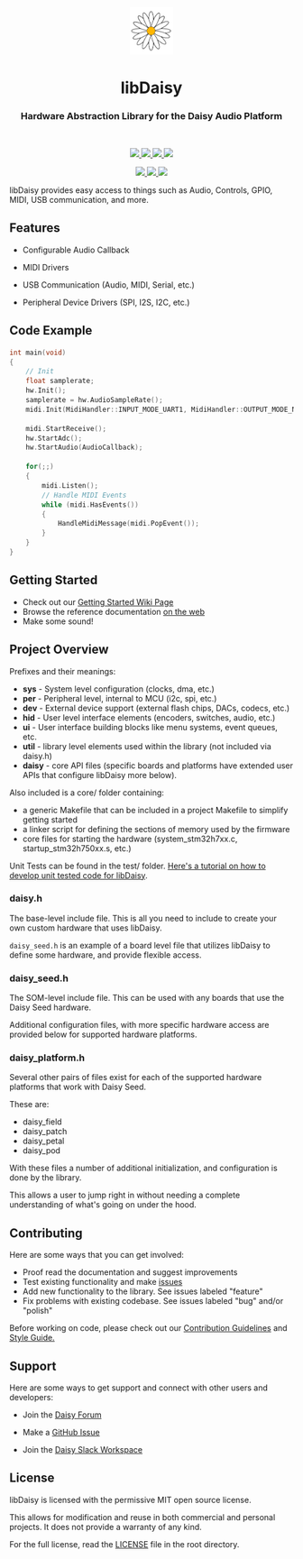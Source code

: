 <!-- Banner -->
<p align="center">
    <a href=https://electrosmith.com/daisy>
        <img width=15% src=https://raw.githubusercontent.com/electro-smith/daisysp/master/resources/assets/banner.png>
    </a>
</p>
<h1 align="center">libDaisy</h1>
<h3 align="center" >Hardware Abstraction Library for the Daisy Audio Platform </h3>
<br>
<!--CI Badges-->
<p align="center">
    <a href="https://github.com/electro-smith/libDaisy/actions/workflows/build.yml">
      <img src="https://github.com/electro-smith/libDaisy/workflows/Build/badge.svg">
    </a>
    <a href="https://github.com/electro-smith/libDaisy/actions/workflows/unit_tests.yaml">
      <img src="https://github.com/electro-smith/libDaisy/workflows/Unit%20Tests/badge.svg">
    </a>
    <a href="https://github.com/electro-smith/libDaisy/actions/workflows/style.yml">
      <img src="https://github.com/electro-smith/libDaisy/workflows/Style/badge.svg">
    </a>
    <a href="https://electro-smith.github.io/libDaisy/index.html">
      <img src="https://github.com/electro-smith/libDaisy/workflows/Documentation/badge.svg">
    </a>
</p>

<!-- Non-CI Badges -->
<p align="center">
    <a href="https://opensource.org/licenses/MIT">
      <img src="https://img.shields.io/badge/license-MIT-yellow">
    </a>
    <a href="https://join.slack.com/t/es-daisy/shared_invite/zt-f9cfm1g4-DgdCok1h1Rj4fpX90~IOww">
        <img src="https://img.shields.io/badge/join-us%20on%20slack-gray.svg?longCache=true&logo=slack&colorB=purple">
    </a>
    <a href="https://forum.electro-smith.com/">
        <img src="https://img.shields.io/badge/chat-daisy%20forum-orange">
    </a>
</p>


libDaisy provides easy access to things such as Audio, Controls, GPIO, MIDI, USB communication, and more.

## Features

- Configurable Audio Callback

- MIDI Drivers

- USB Communication (Audio, MIDI, Serial, etc.)

- Peripheral Device Drivers (SPI, I2S, I2C, etc.)

## Code Example

```c++
int main(void)
{
    // Init
    float samplerate;
    hw.Init();
    samplerate = hw.AudioSampleRate();
    midi.Init(MidiHandler::INPUT_MODE_UART1, MidiHandler::OUTPUT_MODE_NONE);

    midi.StartReceive();
    hw.StartAdc();
    hw.StartAudio(AudioCallback);
    
    for(;;)
    {
        midi.Listen();
        // Handle MIDI Events
        while (midi.HasEvents())
        {
            HandleMidiMessage(midi.PopEvent());
        }
    }
}
```

## Getting Started

- Check out our [Getting Started Wiki Page](https://github.com/electro-smith/DaisyWiki/wiki)
- Browse the reference documentation [on the web](https://electro-smith.github.io/libDaisy)
- Make some sound!

## Project Overview

Prefixes and their meanings:

- **sys** - System level configuration (clocks, dma, etc.)
- **per** - Peripheral level, internal to MCU (i2c, spi, etc.)
- **dev** - External device support (external flash chips, DACs, codecs, etc.)
- **hid** - User level interface elements (encoders, switches, audio, etc.)
- **ui** - User interface building blocks like menu systems, event queues, etc.
- **util** - library level elements used within the library (not included via daisy.h)
- **daisy** - core API files (specific boards and platforms have extended user APIs that configure libDaisy more below).

Also included is a core/ folder containing:

- a generic Makefile that can be included in a project Makefile to simplify getting started
- a linker script for defining the sections of memory used by the firmware
- core files for starting the hardware (system_stm32h7xx.c, startup_stm32h750xx.s, etc.)

Unit Tests can be found in the test/ folder. [Here's a tutorial on how to develop unit tested code for libDaisy](doc/Unit-Testing.md).

### daisy.h

The base-level include file. This is all you need to include to create your own custom hardware that uses libDaisy.

`daisy_seed.h` is an example of a board level file that utilizes libDaisy to define some hardware, and provide flexible access.

### daisy_seed.h

The SOM-level include file. This can be used with any boards that use the Daisy Seed hardware.

Additional configuration files, with more specific hardware access are provided below for supported hardware platforms.

### daisy_platform.h

Several other pairs of files exist for each of the supported hardware platforms that work with Daisy Seed.

These are:

- daisy_field
- daisy_patch
- daisy_petal
- daisy_pod

With these files a number of additional initialization, and configuration is done by the library.

This allows a user to jump right in without needing a complete understanding of what's going on under the hood.

## Contributing

Here are some ways that you can get involved:

- Proof read the documentation and suggest improvements
- Test existing functionality and make [issues](https://github.com/electro-smith/libdaisy/issues)
- Add new functionality to the library. See issues labeled "feature"
- Fix problems with existing codebase. See issues labeled "bug" and/or "polish"

Before working on code, please check out our [Contribution Guidelines](https://github.com/electro-smith/DaisyWiki/wiki/6.-Contribution-Guidelines) and [Style Guide.](https://github.com/electro-smith/DaisySP/blob/master/doc/style_guide.pdf)

## Support

Here are some ways to get support and connect with other users and developers:

- Join the [Daisy Forum](https://forum.electro-smith.com/)

- Make a [GitHub Issue](https://github.com/electro-smith/libdaisy/issues)

- Join the [Daisy Slack Workspace](https://join.slack.com/t/es-daisy/shared_invite/zt-f9cfm1g4-DgdCok1h1Rj4fpX90~IOww)

## License

libDaisy is licensed with the permissive MIT open source license.

This allows for modification and reuse in both commercial and personal projects.
It does not provide a warranty of any kind.

For the full license, read the [LICENSE](https://github.com/electro-smith/libdaisy/blob/master/LICENSE) file in the root directory.
